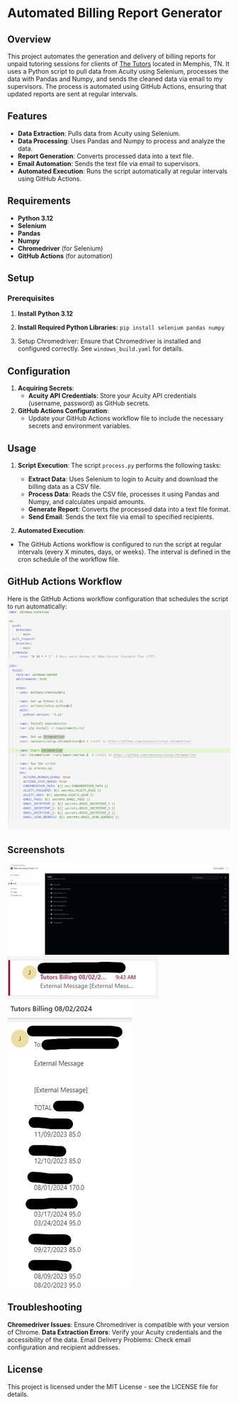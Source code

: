 # Automated Billing Report Generator 

## Overview
This project automates the generation and delivery of billing reports for unpaid tutoring sessions for clients of [The Tutors](https://thetutorsmemphis.com) located in Memphis, TN. It uses a Python script to pull data from Acuity using Selenium, processes the data with Pandas and Numpy, and sends the cleaned data via email to my supervisors. The process is automated using GitHub Actions, ensuring that updated reports are sent at regular intervals.

## Features
- **Data Extraction**: Pulls data from Acuity using Selenium.
- **Data Processing**: Uses Pandas and Numpy to process and analyze the data.
- **Report Generation**: Converts processed data into a text file.
- **Email Automation**: Sends the text file via email to supervisors.
- **Automated Execution**: Runs the script automatically at regular intervals using GitHub Actions.

## Requirements
- **Python 3.12**
- **Selenium**
- **Pandas**
- **Numpy**
- **Chromedriver** (for Selenium)
- **GitHub Actions** (for automation)

## Setup
### Prerequisites

1. **Install Python 3.12**

2. **Install Required Python Libraries:**
`pip install selenium pandas numpy`

3. Setup Chromedriver:
Ensure that Chromedriver is installed and configured correctly. See `windows_build.yaml` for details.

## Configuration
1. **Acquiring Secrets**:
      - **Acuity API Credentials**: Store your Acuity API credentials (username, password) as GitHub secrets.
2. **GitHub Actions Configuration**:
      - Update your GitHub Actions workflow file to include the necessary secrets and environment variables.

## Usage
1. **Script Execution**:
The script `process.py` performs the following tasks:
    - **Extract Data**: Uses Selenium to login to Acuity and download the billing data as a CSV file.
    - **Process Data**: Reads the CSV file, processes it using Pandas and Numpy, and calculates unpaid amounts.
    - **Generate Report**: Converts the processed data into a text file format.
    - **Send Email**: Sends the text file via email to specified recipients.

2. **Automated Execution**:
- The GitHub Actions workflow is configured to run the script at regular intervals (every X minutes, days, or weeks). The interval is defined in the cron schedule of the workflow file.

## GitHub Actions Workflow
Here is the GitHub Actions workflow configuration that schedules the script to run automatically:
![windows_build.yaml screen shot](screenshots/yaml-ss.png)

## Screenshots
![successful build](screenshots/build_success.png)
![email in inbox](screenshots/inbox.png)
![opened email](screenshots/email.png)



## Troubleshooting
**Chromedriver Issues**: Ensure Chromedriver is compatible with your version of Chrome.
**Data Extraction Errors**: Verify your Acuity credentials and the accessibility of the data.
Email Delivery Problems: Check email configuration and recipient addresses.

## License
This project is licensed under the MIT License - see the LICENSE file for details.
